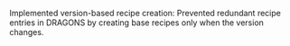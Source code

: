 Implemented version-based recipe creation: Prevented redundant recipe entries in DRAGONS by creating base recipes only when the version changes.